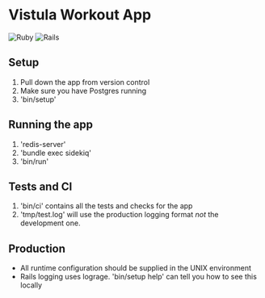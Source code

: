 # Vistula Workout App

<p align="center">

  ![Ruby](https://img.shields.io/badge/Ruby-v3.2+-red.svg)
  ![Rails](https://img.shields.io/badge/Rails-v7.1+-darkred.svg)

</p>

## Setup

1. Pull down the app from version control
2. Make sure you have Postgres running
3. 'bin/setup'

## Running the app

1. 'redis-server'
2. 'bundle exec sidekiq'
3. 'bin/run'

## Tests and CI
1. 'bin/ci' contains all the tests and checks for the app
2. 'tmp/test.log' will use the production logging format *not* the development one.

## Production

* All runtime configuration should be supplied in the UNIX environment
* Rails logging uses lograge. 'bin/setup help' can tell you how to see this locally
